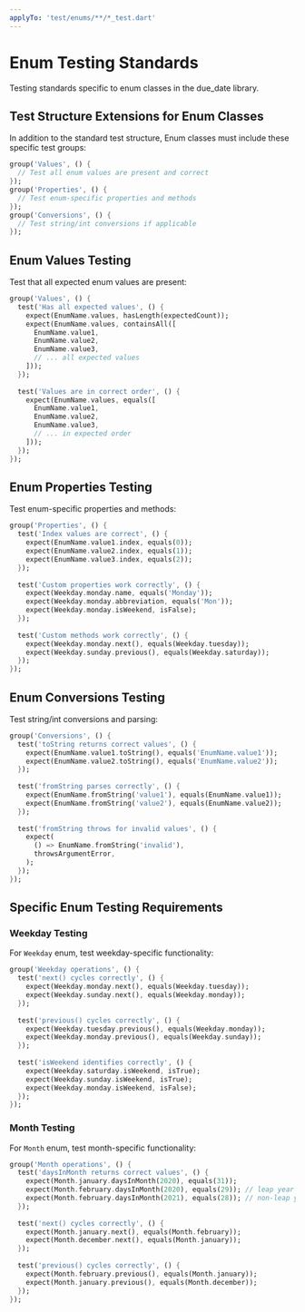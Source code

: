 ```yaml
---
applyTo: 'test/enums/**/*_test.dart'
---
```


# Enum Testing Standards

Testing standards specific to enum classes in the due_date library.

## Test Structure Extensions for Enum Classes

In addition to the standard test structure, Enum classes must include these specific test groups:

```dart
group('Values', () {
  // Test all enum values are present and correct
});
group('Properties', () {
  // Test enum-specific properties and methods
});
group('Conversions', () {
  // Test string/int conversions if applicable
});
```

## Enum Values Testing

Test that all expected enum values are present:

```dart
group('Values', () {
  test('Has all expected values', () {
    expect(EnumName.values, hasLength(expectedCount));
    expect(EnumName.values, containsAll([
      EnumName.value1,
      EnumName.value2,
      EnumName.value3,
      // ... all expected values
    ]));
  });
  
  test('Values are in correct order', () {
    expect(EnumName.values, equals([
      EnumName.value1,
      EnumName.value2,
      EnumName.value3,
      // ... in expected order
    ]));
  });
});
```

## Enum Properties Testing

Test enum-specific properties and methods:

```dart
group('Properties', () {
  test('Index values are correct', () {
    expect(EnumName.value1.index, equals(0));
    expect(EnumName.value2.index, equals(1));
    expect(EnumName.value3.index, equals(2));
  });
  
  test('Custom properties work correctly', () {
    expect(Weekday.monday.name, equals('Monday'));
    expect(Weekday.monday.abbreviation, equals('Mon'));
    expect(Weekday.monday.isWeekend, isFalse);
  });
  
  test('Custom methods work correctly', () {
    expect(Weekday.monday.next(), equals(Weekday.tuesday));
    expect(Weekday.sunday.previous(), equals(Weekday.saturday));
  });
});
```

## Enum Conversions Testing

Test string/int conversions and parsing:

```dart
group('Conversions', () {
  test('toString returns correct values', () {
    expect(EnumName.value1.toString(), equals('EnumName.value1'));
    expect(EnumName.value2.toString(), equals('EnumName.value2'));
  });
  
  test('fromString parses correctly', () {
    expect(EnumName.fromString('value1'), equals(EnumName.value1));
    expect(EnumName.fromString('value2'), equals(EnumName.value2));
  });
  
  test('fromString throws for invalid values', () {
    expect(
      () => EnumName.fromString('invalid'),
      throwsArgumentError,
    );
  });
});
```

## Specific Enum Testing Requirements

### Weekday Testing

For `Weekday` enum, test weekday-specific functionality:

```dart
group('Weekday operations', () {
  test('next() cycles correctly', () {
    expect(Weekday.monday.next(), equals(Weekday.tuesday));
    expect(Weekday.sunday.next(), equals(Weekday.monday));
  });
  
  test('previous() cycles correctly', () {
    expect(Weekday.tuesday.previous(), equals(Weekday.monday));
    expect(Weekday.monday.previous(), equals(Weekday.sunday));
  });
  
  test('isWeekend identifies correctly', () {
    expect(Weekday.saturday.isWeekend, isTrue);
    expect(Weekday.sunday.isWeekend, isTrue);
    expect(Weekday.monday.isWeekend, isFalse);
  });
});
```

### Month Testing

For `Month` enum, test month-specific functionality:

```dart
group('Month operations', () {
  test('daysInMonth returns correct values', () {
    expect(Month.january.daysInMonth(2020), equals(31));
    expect(Month.february.daysInMonth(2020), equals(29)); // leap year
    expect(Month.february.daysInMonth(2021), equals(28)); // non-leap year
  });
  
  test('next() cycles correctly', () {
    expect(Month.january.next(), equals(Month.february));
    expect(Month.december.next(), equals(Month.january));
  });
  
  test('previous() cycles correctly', () {
    expect(Month.february.previous(), equals(Month.january));
    expect(Month.january.previous(), equals(Month.december));
  });
});
```
